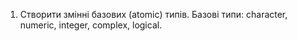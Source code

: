 1. Створити змінні базових (atomic) типів. Базові типи: character, numeric,
integer, complex, logical.
